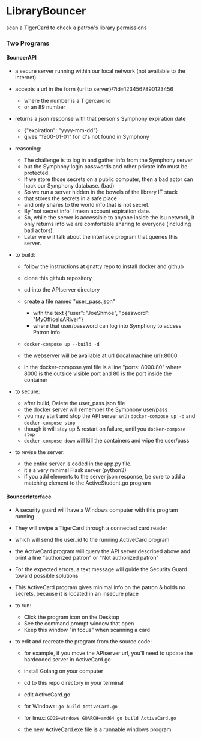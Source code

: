 # LibraryBouncer
scan a TigerCard to check a patron's library permissions

### Two Programs

#### BouncerAPI

- a secure server running within our local network (not available to the internet)
- accepts a url in the form {url to server}/?id=1234567890123456

  - where the number is a Tigercard id
  - or an 89 number

- returns a json response with that person's Symphony expiration date

  - {"expiration": "yyyy-mm-dd"}
  - gives "1900-01-01" for id's not found in Symphony

- reasoning:

  - The challenge is to log in and gather info from the Symphony server
  - but the Symphony login passwords and other private info must be protected.
  - If we store those secrets on a public computer, then a bad actor can hack our Symphony database. (bad)
  - So we run a server hidden in the bowels of the library IT stack
  - that stores the secrets in a safe place
  - and only shares to the world info that is not secret.
  - By 'not secret info' I mean account expiration date.
  - So, while the server is accessible to anyone inside the lsu network, it only returns info we are comfortable sharing to everyone (including bad actors).
  - Later we will talk about the interface program that queries this server.

- to build:

  - follow the instructions at gnatty repo to install docker and github
  - clone this github repository
  - cd into the APIserver directory
  - create a file named "user_pass.json"

    - with the text {"user": "JoeShmoe", "password": "MyOfficeIsARiver"}
    - where that user/password can log into Symphony to access Patron info

  - ```docker-compose up --build -d```
  - the webserver will be available at url {local machine url}:8000
  - in the docker-compose.yml file is a line "ports: 8000:80" where 8000 is the outside visible port and 80 is the port inside the container

- to secure:

  - after build, Delete the user_pass.json file
  - the docker server will remember the Symphony user/pass
  - you may start and stop the API server with ```docker-compose up -d``` and ```docker-compose stop```
  - though it will stay up & restart on failure, until you ```docker-compose stop```
  - ```docker-compose down``` will kill the containers and wipe the user/pass

- to revise the server:

  - the entire server is coded in the app.py file.
  - it's a very minimal Flask server (python3)
  - if you add elements to the server json response, be sure to add a matching element to the ActiveStudent.go program


#### BouncerInterface

- A security guard will have a Windows computer with this program running
- They will swipe a TigerCard through a connected card reader
- which will send the user_id to the running ActiveCard program
- the ActiveCard program will query the API server described above and print a line "authorized patron" or "Not authorized patron"
- For the expected errors, a text message will guide the Security Guard toward possible solutions
- This ActiveCard program gives minimal info on the patron & holds no secrets, because it is located in an insecure place


- to run:

  - Click the program icon on the Desktop
  - See the command prompt window that open
  - Keep this window "in focus" when scanning a card

- to edit and recreate the program from the source code:

  - for example, if you move the APIserver url, you'll need to update the hardcoded server in ActiveCard.go

  - install Golang on your computer
  - cd to this repo directory in your terminal
  - edit ActiveCard.go
  - for Windows: ```go build ActiveCard.go```
  - for linux: ```GOOS=windows GOARCH=amd64 go build ActiveCard.go```
  - the new ActiveCard.exe file is a runnable windows program
